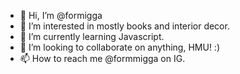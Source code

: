 - 👋 Hi, I’m @formigga
- 👀 I’m interested in mostly books and interior decor.
- 🌱 I’m currently learning Javascript.
- 💞️ I’m looking to collaborate on anything, HMU! :)
- 📫 How to reach me @formmigga on IG.

<!---
formigga/formigga is a ✨ special ✨ repository because its `README.md` (this file) appears on your GitHub profile.
You can click the Preview link to take a look at your changes.
--->
